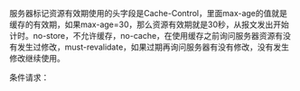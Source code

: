 服务器标记资源有效期使用的头字段是Cache-Control，里面max-age的值就是缓存的有效期，如果max-age=30，那么资源有效期就是30秒，从报文发出开始计时。no-store，不允许缓存，no-cache，在使用缓存之前询问服务器资源有没有发生过修改，must-revalidate，如果过期再询问服务器有没有修改，没有发生修改继续使用。



条件请求：